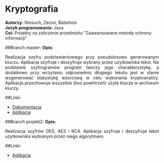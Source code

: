 # Kryptografia
<b>Autorzy:</b> Niesuch, Zecior, Babelinio <br />
<b>Jezyk programowania:</b> Java <br />
<b>Cel:</b> Projekty na zaliczenie przedmiotu "Zaawansowane metody ochrony informacji" <br />

##Branch master:
<b>Opis:</b>
<p align="justify">Realizacja szyfru podstawieniowego przy pseudolosowo generowanym kluczu. Aplikacja szyfruje i deszyfruje wybrany przez użytkownika tekst. Na podstawie szyfrogramów program tworzy jego charakterystykę, a dodatkowo przy wczytaniu odpowiednio długiego tekstu jest w stanie wygenerować statystykę wzorcową w celu wykonania kryptoanalizy. Aplikacja przechowuje wszystkie (bez powtórzeń) użyte klucze w archiwum kluczy.</p>

##Linki:
* [Dokumentacja](https://www.dropbox.com/sh/u4dsmm8didnqduu/AACXtGg397PkDSuZ4FtrM6Xsa?dl=0)
* [Aplikacja](https://www.dropbox.com/sh/33coly05comzozm/AADOMTpTiadPGpArBseNmlToa?dl=0)

##Branch projekt2:
<b>Opis:</b>
<p align="justify">Realizacja szyfrów DES, AES i RC4. Aplikacja szyfruje i deszyfruje tekst użytkownika wybranym przez niego algorytmem.</p>

##Linki:
* [Aplikacja](https://www.dropbox.com/sh/p9we41vnenalsfn/AAAorhJuTWRkrJN28Jnwzkama?dl=0)
